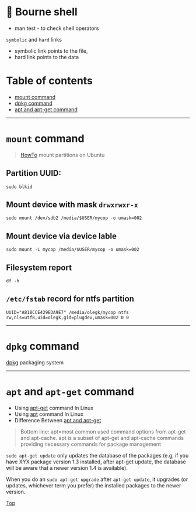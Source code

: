 # :penguin: Bourne shell

- man test - to check shell operators

`symbolic` and `hard` links

- symbolic link points to the file,
- hard link points to the data

# Table of contents

- [mount command](#mount-command)
- [dpkg command](#dpkg-command)
- [apt and apt-get command](#apt-and-apt-get-command)

---

# `mount` command

> [HowTo](https://help.ubuntu.ru/wiki/%D0%BC%D0%BE%D0%BD%D1%82%D0%B8%D1%80%D0%BE%D0%B2%D0%B0%D0%BD%D0%B8%D0%B5_%D1%80%D0%B0%D0%B7%D0%B4%D0%B5%D0%BB%D0%BE%D0%B2) mount partitions on Ubuntu

## Partition UUID:
`sudo blkid`

## Mount device with mask `drwxrwxr-x`
`sudo mount /dev/sdb2 /media/$USER/mycop -o umask=002`

## Mount device via device lable
`sudo mount -L mycop /media/$USER/mycop -o umask=002`

## Filesystem report
`df -h`

## `/etc/fstab` record for ntfs partition

`UUID="A818CCE429EDA9E7" /media/olegk/mycop ntfs rw,nls=utf8,uid=olegk,gid=plugdev,umask=002 0 0`

---

# `dpkg` command

[dpkg](https://wiki.debian.org/DebianPackageManagement) packaging system

---

# `apt` and `apt-get` command

- Using [apt-get](https://itsfoss.com/apt-get-linux-guide/) command In Linux
- Using [apt](https://itsfoss.com/apt-command-guide/) command In Linux
- Difference Between [apt and apt-get](https://itsfoss.com/apt-vs-apt-get-difference/)
> Bottom line: apt=most common used command options from apt-get and apt-cache.
> apt is a subset of apt-get and apt-cache commands providing necessary commands for package management

`sudo apt-get update` only updates the database of the packages (e.g, if you have XYX package version 1.3 installed, after apt-get update, the database will be aware that a newer version 1.4 is available).

When you do an `sudo apt-get upgrade` after `apt-get update`, it upgrades (or updates, whichever term you prefer) the installed packages to the newer version.

[Top](#table-of-contents)
